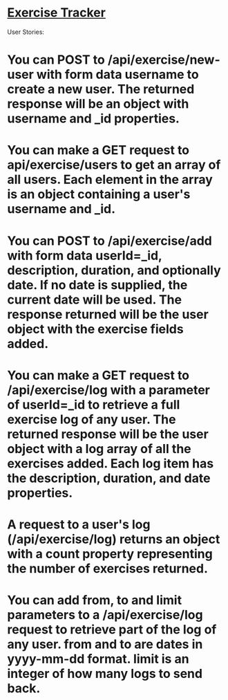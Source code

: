 # [Exercise Tracker](https://www.freecodecamp.org/learn/apis-and-microservices/apis-and-microservices-projects/exercise-tracker)

User Stories:

# You can POST to /api/exercise/new-user with form data username to create a new user. The returned response will be an object with username and _id properties.

# You can make a GET request to api/exercise/users to get an array of all users. Each element in the array is an object containing a user's username and _id.

# You can POST to /api/exercise/add with form data userId=_id, description, duration, and optionally date. If no date is supplied, the current date will be used. The response returned will be the user object with the exercise fields added.

# You can make a GET request to /api/exercise/log with a parameter of userId=_id to retrieve a full exercise log of any user. The returned response will be the user object with a log array of all the exercises added. Each log item has the description, duration, and date properties.

# A request to a user's log (/api/exercise/log) returns an object with a count property representing the number of exercises returned.

# You can add from, to and limit parameters to a /api/exercise/log request to retrieve part of the log of any user. from and to are dates in yyyy-mm-dd format. limit is an integer of how many logs to send back.